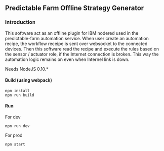 Predictable Farm Offline Strategy Generator
---

### Introduction

This software act as an offline plugin for IBM nodered used in the predictable-farm automation service. When user create an automation recipe, the workflow receipe is sent over websocket to the connected devices.
Then this software read the recipe and execute the rules based on the sensor / actuator role, if the Internet connection is broken.
This way the automation logic remains on even when Internel link is down.

Needs NodeJS 0.10.*

#### Build (using webpack)

    npm install
    npm run build

#### Run

For dev

    npm run dev

For prod

    npm start
